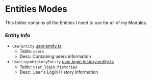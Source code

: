 # Entities Modes
This folder contains all the Entities I need to use for all of my Modules.

### Entity Info
- `UserEntity` [user.entity.ts](./user.entity.ts)
    - Table: `users`
    - Desc: Containing users information
- `UserLoginHistoryEntity` [user.login.history.entity.ts](./user.login.history.entity.ts)
    - Table: `user_login_histories`
    - Desc: User's Login History information
